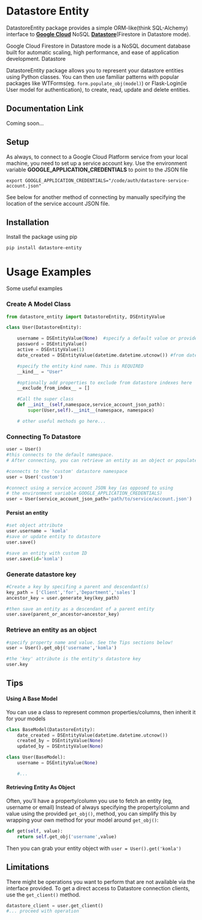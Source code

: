 # Datastore Entity

DatastoreEntity package provides a simple ORM-like(think SQL-Alchemy) interface to [**Google Cloud**](https://cloud.google.com) NoSQL [**Datastore**](https://cloud.google.com/datastore/docs/datastore-api-tutorial#python)(Firestore in Datastore mode).

Google Cloud Firestore in Datastore mode is a NoSQL document database built for automatic scaling, high performance, and ease of application development. Datastore

DatastoreEntity package allows you to represent your datastore entities using Python classes.
You can then use familiar patterns with popular packages like WTForms(eg. ```form.populate_obj(model)```) or Flask-Login(ie User model for authentication), to create, read, update and delete entities.

## Documentation Link
Coming soon...

## Setup
As always, to connect to a Google Cloud Platform service from your local machine, you need to set up a service account key.
Use the environment variable **GOOGLE_APPLICATION_CREDENTIALS** to point to the JSON file
```
export GOOGLE_APPLICATION_CREDENTIALS="/code/auth/datastore-service-account.json"
```
See below for another method of connecting by manually specifying the location of the service account JSON file.


## Installation
Install the package using pip
```
pip install datastore-entity
```

# Usage Examples
Some useful examples
### Create A Model Class 
```python
from datastore_entity import DatastoreEntity, DSEntityValue

class User(DatastoreEntity):

    username = DSEntityValue(None)  #specify a default value or provide no argument to imply 'None' value
    password = DSEntityValue()
    active = DSEntityValue(1)
    date_created = DSEntityValue(datetime.datetime.utcnow()) #from datetime module

    #specify the entity kind name. This is REQUIRED
    __kind__ = "User"

    #optionally add properties to exclude from datastore indexes here
    __exclude_from_index__ = []

    #Call the super class
    def __init__(self,namespace,service_account_json_path):
        super(User,self).__init__(namespace, namespace)

    # other useful methods go here...
```

### Connecting To Datastore
```python
user = User()  
#this connects to the default namespace. 
# After connecting, you can retrieve an entity as an object or populate attributes and save the entity

#connects to the 'custom' datastore namespace
user = User('custom')  

#connect using a service account JSON key (as opposed to using 
# the environment variable GOOGLE_APPLICATION_CREDENTIALS)
user = User(service_account_json_path='path/to/service/account.json') 
```

#### Persist an entity
```python
#set object attribute
user.username = 'komla'
#save or update entity to datastore
user.save()

#save an entity with custom ID
user.save(id='komla')
```

### Generate datastore key ###
```python
#Create a key by specifing a parent and descendant(s)
key_path = ['Client','for','Department','sales']
ancestor_key = user.generate_key(key_path)

#then save an entity as a descendant of a parent entity
user.save(parent_or_ancestor=ancestor_key) 
```

### Retrieve an entity as an object
```python
#specify property name and value. See the Tips sections below!
user = User().get_obj('username','komla') 

#the 'key' attribute is the entity's datastore key
user.key             

```

## Tips
#### Using A Base Model
You can use a class to represent common properties/columns, then inherit it for your models
```python
class BaseModel(DatastoreEntity):
    date_created = DSEntityValue(datetime.datetime.utcnow())
    created_by = DSEntityValue(None)
    updated_by = DSEntityValue(None)

class User(BaseModel):
    username = DSEntityValue(None)

    #...
```

#### Retrieving Entity As Object
Often, you'll have a property/column you use to fetch an entity (eg, username or email)
Instead of always specifying the property/column and value using the provided ```get_obj()```, method, 
you can simplify this by wrapping your own method for your model around ```get_obj()```:
```python
def get(self, value):
    return self.get_obj('username',value)
```
Then you can grab your entity object with ```user = User().get('komla')```

## Limitations ##
There might be operations you want to perform that are not available via the interface provided.
To get a direct access to Datastore connection clients, use the ```get_client()``` method.
```python
datastore_client = user.get_client()
#... proceed with operation

```